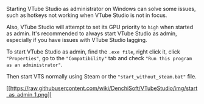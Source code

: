 Starting VTube Studio as administrator on Windows can solve some issues, such as hotkeys not working when VTube Studio is not in focus.

Also, VTube Studio will attempt to set its GPU priority to `high` when started as admin. It's recommended to always start VTube Studio as admin, especially if you have issues with VTube Studio lagging.

To start VTube Studio as admin, find the `.exe file`, right click it, click `"Properties"`, go to the `"Compatibility"` tab and check `"Run this program as an administrator"`.

Then start VTS normally using Steam or the `"start_without_steam.bat"` file.

[[https://raw.githubusercontent.com/wiki/DenchiSoft/VTubeStudio/img/start_as_admin_1.png]]